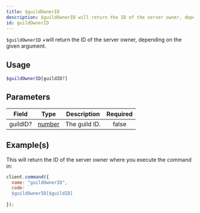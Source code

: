 ```yaml
---
title: $guildOwnerID
description: $guildOwnerID will return the ID of the server owner, depending on the given argument.
id: guildOwnerID
---
```


`$guildOwnerID` +will return the ID of the server owner, depending on the given argument.

## Usage

```php
$guildOwnerID[guildID?]
```

## Parameters

| Field    | Type                                                                                              | Description   | Required |
| -------- | ------------------------------------------------------------------------------------------------- | ------------- | :------: |
| guildID? | [number](https://developer.mozilla.org/en-US/docs/Web/JavaScript/Reference/Global_Objects/Number) | The guild ID. |  false   |

## Example(s)

This will return the ID of the server owner where you execute the command in:

```javascript
client.command({
  name: "guildOwnerID",
  code: `
  $guildOwnerID[$guildID]
  `
});
```
